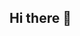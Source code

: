 ## Hi there 👋

<!--
**Jhelton011/jhelton011** is a ✨ _special_ ✨ repository because its `README.md` (this file) appears on your GitHub profile.

Here are some ideas to get you started:

- 🔭 I’m currently working on separator
- 🌱 I’m currently learning information Technology
- 👯 I’m looking to collaborate on with learning
- 🤔 I’m looking for help with the content of information technology
- 💬 Ask me about about the past
c- 😄 Pronouns:me, you
- ⚡ Fun fact: how to program from scratch
-->
